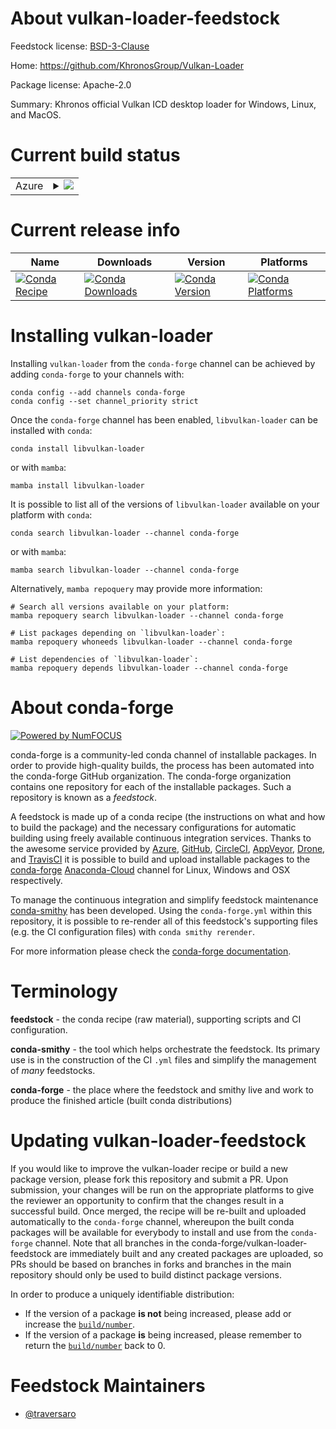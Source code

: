 About vulkan-loader-feedstock
=============================

Feedstock license: [BSD-3-Clause](https://github.com/conda-forge/vulkan-loader-feedstock/blob/main/LICENSE.txt)

Home: https://github.com/KhronosGroup/Vulkan-Loader

Package license: Apache-2.0

Summary: Khronos official Vulkan ICD desktop loader for Windows, Linux, and MacOS.

Current build status
====================


<table>
    
  <tr>
    <td>Azure</td>
    <td>
      <details>
        <summary>
          <a href="https://dev.azure.com/conda-forge/feedstock-builds/_build/latest?definitionId=18725&branchName=main">
            <img src="https://dev.azure.com/conda-forge/feedstock-builds/_apis/build/status/vulkan-loader-feedstock?branchName=main">
          </a>
        </summary>
        <table>
          <thead><tr><th>Variant</th><th>Status</th></tr></thead>
          <tbody><tr>
              <td>linux_64</td>
              <td>
                <a href="https://dev.azure.com/conda-forge/feedstock-builds/_build/latest?definitionId=18725&branchName=main">
                  <img src="https://dev.azure.com/conda-forge/feedstock-builds/_apis/build/status/vulkan-loader-feedstock?branchName=main&jobName=linux&configuration=linux%20linux_64_" alt="variant">
                </a>
              </td>
            </tr><tr>
              <td>osx_64</td>
              <td>
                <a href="https://dev.azure.com/conda-forge/feedstock-builds/_build/latest?definitionId=18725&branchName=main">
                  <img src="https://dev.azure.com/conda-forge/feedstock-builds/_apis/build/status/vulkan-loader-feedstock?branchName=main&jobName=osx&configuration=osx%20osx_64_" alt="variant">
                </a>
              </td>
            </tr><tr>
              <td>osx_arm64</td>
              <td>
                <a href="https://dev.azure.com/conda-forge/feedstock-builds/_build/latest?definitionId=18725&branchName=main">
                  <img src="https://dev.azure.com/conda-forge/feedstock-builds/_apis/build/status/vulkan-loader-feedstock?branchName=main&jobName=osx&configuration=osx%20osx_arm64_" alt="variant">
                </a>
              </td>
            </tr><tr>
              <td>win_64</td>
              <td>
                <a href="https://dev.azure.com/conda-forge/feedstock-builds/_build/latest?definitionId=18725&branchName=main">
                  <img src="https://dev.azure.com/conda-forge/feedstock-builds/_apis/build/status/vulkan-loader-feedstock?branchName=main&jobName=win&configuration=win%20win_64_" alt="variant">
                </a>
              </td>
            </tr>
          </tbody>
        </table>
      </details>
    </td>
  </tr>
</table>

Current release info
====================

| Name | Downloads | Version | Platforms |
| --- | --- | --- | --- |
| [![Conda Recipe](https://img.shields.io/badge/recipe-libvulkan--loader-green.svg)](https://anaconda.org/conda-forge/libvulkan-loader) | [![Conda Downloads](https://img.shields.io/conda/dn/conda-forge/libvulkan-loader.svg)](https://anaconda.org/conda-forge/libvulkan-loader) | [![Conda Version](https://img.shields.io/conda/vn/conda-forge/libvulkan-loader.svg)](https://anaconda.org/conda-forge/libvulkan-loader) | [![Conda Platforms](https://img.shields.io/conda/pn/conda-forge/libvulkan-loader.svg)](https://anaconda.org/conda-forge/libvulkan-loader) |

Installing vulkan-loader
========================

Installing `vulkan-loader` from the `conda-forge` channel can be achieved by adding `conda-forge` to your channels with:

```
conda config --add channels conda-forge
conda config --set channel_priority strict
```

Once the `conda-forge` channel has been enabled, `libvulkan-loader` can be installed with `conda`:

```
conda install libvulkan-loader
```

or with `mamba`:

```
mamba install libvulkan-loader
```

It is possible to list all of the versions of `libvulkan-loader` available on your platform with `conda`:

```
conda search libvulkan-loader --channel conda-forge
```

or with `mamba`:

```
mamba search libvulkan-loader --channel conda-forge
```

Alternatively, `mamba repoquery` may provide more information:

```
# Search all versions available on your platform:
mamba repoquery search libvulkan-loader --channel conda-forge

# List packages depending on `libvulkan-loader`:
mamba repoquery whoneeds libvulkan-loader --channel conda-forge

# List dependencies of `libvulkan-loader`:
mamba repoquery depends libvulkan-loader --channel conda-forge
```


About conda-forge
=================

[![Powered by
NumFOCUS](https://img.shields.io/badge/powered%20by-NumFOCUS-orange.svg?style=flat&colorA=E1523D&colorB=007D8A)](https://numfocus.org)

conda-forge is a community-led conda channel of installable packages.
In order to provide high-quality builds, the process has been automated into the
conda-forge GitHub organization. The conda-forge organization contains one repository
for each of the installable packages. Such a repository is known as a *feedstock*.

A feedstock is made up of a conda recipe (the instructions on what and how to build
the package) and the necessary configurations for automatic building using freely
available continuous integration services. Thanks to the awesome service provided by
[Azure](https://azure.microsoft.com/en-us/services/devops/), [GitHub](https://github.com/),
[CircleCI](https://circleci.com/), [AppVeyor](https://www.appveyor.com/),
[Drone](https://cloud.drone.io/welcome), and [TravisCI](https://travis-ci.com/)
it is possible to build and upload installable packages to the
[conda-forge](https://anaconda.org/conda-forge) [Anaconda-Cloud](https://anaconda.org/)
channel for Linux, Windows and OSX respectively.

To manage the continuous integration and simplify feedstock maintenance
[conda-smithy](https://github.com/conda-forge/conda-smithy) has been developed.
Using the ``conda-forge.yml`` within this repository, it is possible to re-render all of
this feedstock's supporting files (e.g. the CI configuration files) with ``conda smithy rerender``.

For more information please check the [conda-forge documentation](https://conda-forge.org/docs/).

Terminology
===========

**feedstock** - the conda recipe (raw material), supporting scripts and CI configuration.

**conda-smithy** - the tool which helps orchestrate the feedstock.
                   Its primary use is in the construction of the CI ``.yml`` files
                   and simplify the management of *many* feedstocks.

**conda-forge** - the place where the feedstock and smithy live and work to
                  produce the finished article (built conda distributions)


Updating vulkan-loader-feedstock
================================

If you would like to improve the vulkan-loader recipe or build a new
package version, please fork this repository and submit a PR. Upon submission,
your changes will be run on the appropriate platforms to give the reviewer an
opportunity to confirm that the changes result in a successful build. Once
merged, the recipe will be re-built and uploaded automatically to the
`conda-forge` channel, whereupon the built conda packages will be available for
everybody to install and use from the `conda-forge` channel.
Note that all branches in the conda-forge/vulkan-loader-feedstock are
immediately built and any created packages are uploaded, so PRs should be based
on branches in forks and branches in the main repository should only be used to
build distinct package versions.

In order to produce a uniquely identifiable distribution:
 * If the version of a package **is not** being increased, please add or increase
   the [``build/number``](https://docs.conda.io/projects/conda-build/en/latest/resources/define-metadata.html#build-number-and-string).
 * If the version of a package **is** being increased, please remember to return
   the [``build/number``](https://docs.conda.io/projects/conda-build/en/latest/resources/define-metadata.html#build-number-and-string)
   back to 0.

Feedstock Maintainers
=====================

* [@traversaro](https://github.com/traversaro/)

